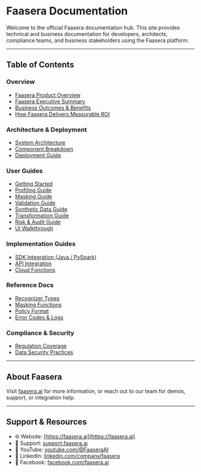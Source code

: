 # Faasera Documentation

Welcome to the official Faasera documentation hub. This site provides technical and business documentation for
developers, architects, compliance teams, and business stakeholders using the Faasera platform.

---

## Table of Contents

### Overview

- [Faasera Product Overview](./faasera-product-overview.md)
- [Faasera Executive Summary](./faasera-executive-summary.md)
- [Business Outcomes & Benefits](./faasera-business-outcomes-benefits.md)
- [How Faasera Delivers Measurable ROI](./faasera-measurable-roi.md)

### Architecture & Deployment

- [System Architecture](./faasera-system-architecture.md)
- [Component Breakdown](./faasera-components.md)
- [Deployment Guide](./faasera-deployment-guide.md)

### User Guides

- [Getting Started](./user-guide-getting-started.md)
- [Profiling Guide](./user-guide-profiler.md)
- [Masking Guide](./user-guide-masking.md)
- [Validation Guide](./user-guide-validation.md)
- [Synthetic Data Guide](./user-guide-synthetic.md)
- [Transformation Guide](./user-guide-transformation.md)
- [Risk & Audit Guide](./user-guide-risk-audit-engine.md)
- [UI Walkthrough](./user-guide-ui.md)

### Implementation Guides

- [SDK Integration (Java / PySpark)](./implementation-sdk.md)
- [API Integration](./implementation-api.md)
- [Cloud Functions](./implementation-cloud.md)

### Reference Docs

- [Recognizer Types](./reference-recognizers.md)
- [Masking Functions](./reference-masking-functions.md)
- [Policy Format](./reference-policy-format.md)
- [Error Codes & Logs](./reference-errors.md)

### Compliance & Security

- [Regulation Coverage](./compliance-coverage.md)
- [Data Security Practices](./compliance-security.md)

---

## About Faasera

Visit [faasera.ai](https://faasera.ai) for more information, or reach out to our team for demos, support, or integration
help.

---

## Support & Resources

- 🌐 Website: [https://faasera.ai](https://faasera.ai)
- 📧 Support: [support.faasera.ai](https://support.faasera.ai)
- 🎥 YouTube: [youtube.com/@FaaseraAI](https://www.youtube.com/@FaaseraAI)
- 💼 LinkedIn: [linkedin.com/company/faasera](https://www.linkedin.com/company/faasera-ai)
- 📘 Facebook: [facebook.com/faasera.ai](https://www.facebook.com/faaseraAi)
